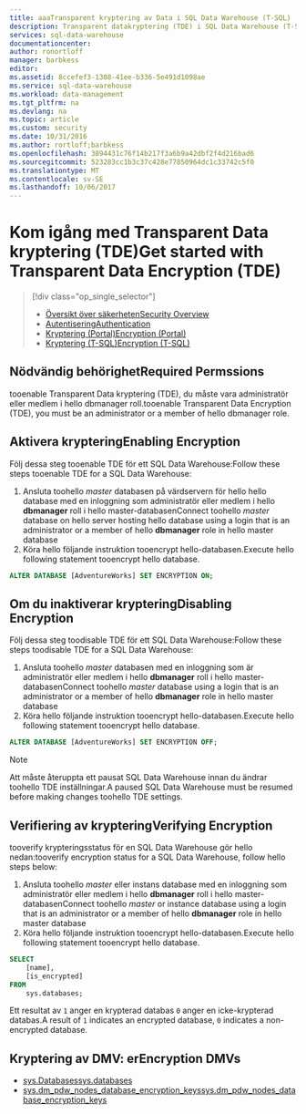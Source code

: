 ```yaml
---
title: aaaTransparent kryptering av Data i SQL Data Warehouse (T-SQL) | Microsoft Docs
description: Transparent datakryptering (TDE) i SQL Data Warehouse (T-SQL)
services: sql-data-warehouse
documentationcenter: 
author: ronortloff
manager: barbkess
editor: 
ms.assetid: 8ccefef3-1308-41ee-b336-5e491d1098ae
ms.service: sql-data-warehouse
ms.workload: data-management
ms.tgt_pltfrm: na
ms.devlang: na
ms.topic: article
ms.custom: security
ms.date: 10/31/2016
ms.author: rortloff;barbkess
ms.openlocfilehash: 3894431c76f14b217f3a6b9a42dbf2f4d216bad6
ms.sourcegitcommit: 523283cc1b3c37c428e77850964dc1c33742c5f0
ms.translationtype: MT
ms.contentlocale: sv-SE
ms.lasthandoff: 10/06/2017
---
```

# <a name="get-started-with-transparent-data-encryption-tde"></a><span data-ttu-id="29ad8-103">Kom igång med Transparent Data kryptering (TDE)</span><span class="sxs-lookup"><span data-stu-id="29ad8-103">Get started with Transparent Data Encryption (TDE)</span></span>
> [!div class="op_single_selector"]
> * [<span data-ttu-id="29ad8-104">Översikt över säkerheten</span><span class="sxs-lookup"><span data-stu-id="29ad8-104">Security Overview</span></span>](sql-data-warehouse-overview-manage-security.md)
> * [<span data-ttu-id="29ad8-105">Autentisering</span><span class="sxs-lookup"><span data-stu-id="29ad8-105">Authentication</span></span>](sql-data-warehouse-authentication.md)
> * [<span data-ttu-id="29ad8-106">Kryptering (Portal)</span><span class="sxs-lookup"><span data-stu-id="29ad8-106">Encryption (Portal)</span></span>](sql-data-warehouse-encryption-tde.md)
> * [<span data-ttu-id="29ad8-107">Kryptering (T-SQL)</span><span class="sxs-lookup"><span data-stu-id="29ad8-107">Encryption (T-SQL)</span></span>](sql-data-warehouse-encryption-tde-tsql.md)
> 
> 

## <a name="required-permssions"></a><span data-ttu-id="29ad8-108">Nödvändig behörighet</span><span class="sxs-lookup"><span data-stu-id="29ad8-108">Required Permssions</span></span>
<span data-ttu-id="29ad8-109">tooenable Transparent Data kryptering (TDE), du måste vara administratör eller medlem i hello dbmanager roll.</span><span class="sxs-lookup"><span data-stu-id="29ad8-109">tooenable Transparent Data Encryption (TDE), you must be an administrator or a member of hello dbmanager role.</span></span>

## <a name="enabling-encryption"></a><span data-ttu-id="29ad8-110">Aktivera kryptering</span><span class="sxs-lookup"><span data-stu-id="29ad8-110">Enabling Encryption</span></span>
<span data-ttu-id="29ad8-111">Följ dessa steg tooenable TDE för ett SQL Data Warehouse:</span><span class="sxs-lookup"><span data-stu-id="29ad8-111">Follow these steps tooenable TDE for a SQL Data Warehouse:</span></span>

1. <span data-ttu-id="29ad8-112">Ansluta toohello *master* databasen på värdservern för hello hello database med en inloggning som administratör eller medlem i hello **dbmanager** roll i hello master-databasen</span><span class="sxs-lookup"><span data-stu-id="29ad8-112">Connect toohello *master* database on hello server hosting hello database using a login that is an administrator or a member of hello **dbmanager** role in hello master database</span></span>
2. <span data-ttu-id="29ad8-113">Köra hello följande instruktion tooencrypt hello-databasen.</span><span class="sxs-lookup"><span data-stu-id="29ad8-113">Execute hello following statement tooencrypt hello database.</span></span>

```sql
ALTER DATABASE [AdventureWorks] SET ENCRYPTION ON;
```

## <a name="disabling-encryption"></a><span data-ttu-id="29ad8-114">Om du inaktiverar kryptering</span><span class="sxs-lookup"><span data-stu-id="29ad8-114">Disabling Encryption</span></span>
<span data-ttu-id="29ad8-115">Följ dessa steg toodisable TDE för ett SQL Data Warehouse:</span><span class="sxs-lookup"><span data-stu-id="29ad8-115">Follow these steps toodisable TDE for a SQL Data Warehouse:</span></span>

1. <span data-ttu-id="29ad8-116">Ansluta toohello *master* databasen med en inloggning som är administratör eller medlem i hello **dbmanager** roll i hello master-databasen</span><span class="sxs-lookup"><span data-stu-id="29ad8-116">Connect toohello *master* database using a login that is an administrator or a member of hello **dbmanager** role in hello master database</span></span>
2. <span data-ttu-id="29ad8-117">Köra hello följande instruktion tooencrypt hello-databasen.</span><span class="sxs-lookup"><span data-stu-id="29ad8-117">Execute hello following statement tooencrypt hello database.</span></span>

```sql
ALTER DATABASE [AdventureWorks] SET ENCRYPTION OFF;
```

> [!NOTE]
> <span data-ttu-id="29ad8-118">Att måste återuppta ett pausat SQL Data Warehouse innan du ändrar toohello TDE inställningar.</span><span class="sxs-lookup"><span data-stu-id="29ad8-118">A paused SQL Data Warehouse must be resumed before making changes toohello TDE settings.</span></span>
> 
> 

## <a name="verifying-encryption"></a><span data-ttu-id="29ad8-119">Verifiering av kryptering</span><span class="sxs-lookup"><span data-stu-id="29ad8-119">Verifying Encryption</span></span>
<span data-ttu-id="29ad8-120">tooverify krypteringsstatus för en SQL Data Warehouse gör hello nedan:</span><span class="sxs-lookup"><span data-stu-id="29ad8-120">tooverify encryption status for a SQL Data Warehouse, follow hello steps below:</span></span>

1. <span data-ttu-id="29ad8-121">Ansluta toohello *master* eller instans database med en inloggning som administratör eller medlem i hello **dbmanager** roll i hello master-databasen</span><span class="sxs-lookup"><span data-stu-id="29ad8-121">Connect toohello *master* or instance database using a login that is an administrator or a member of hello **dbmanager** role in hello master database</span></span>
2. <span data-ttu-id="29ad8-122">Köra hello följande instruktion tooencrypt hello-databasen.</span><span class="sxs-lookup"><span data-stu-id="29ad8-122">Execute hello following statement tooencrypt hello database.</span></span>

```sql
SELECT
    [name],
    [is_encrypted]
FROM
    sys.databases;
```

<span data-ttu-id="29ad8-123">Ett resultat av ```1``` anger en krypterad databas ```0``` anger en icke-krypterad databas.</span><span class="sxs-lookup"><span data-stu-id="29ad8-123">A result of ```1``` indicates an encrypted database, ```0``` indicates a non-encrypted database.</span></span>

## <a name="encryption-dmvs"></a><span data-ttu-id="29ad8-124">Kryptering av DMV: er</span><span class="sxs-lookup"><span data-stu-id="29ad8-124">Encryption DMVs</span></span>
* <span data-ttu-id="29ad8-125">[sys.Databases][sys.databases]</span><span class="sxs-lookup"><span data-stu-id="29ad8-125">[sys.databases][sys.databases]</span></span> 
* <span data-ttu-id="29ad8-126">[sys.dm_pdw_nodes_database_encryption_keys][sys.dm_pdw_nodes_database_encryption_keys]</span><span class="sxs-lookup"><span data-stu-id="29ad8-126">[sys.dm_pdw_nodes_database_encryption_keys][sys.dm_pdw_nodes_database_encryption_keys]</span></span>

<!--Anchors-->
[Transparent Data Encryption (TDE)]: https://msdn.microsoft.com/library/bb934049.aspx
[sys.databases]: http://msdn.microsoft.com/library/ms178534.aspx  
[sys.dm_pdw_nodes_database_encryption_keys]: https://msdn.microsoft.com/library/mt203922.aspx  

<!--Image references-->

<!--Link references-->
